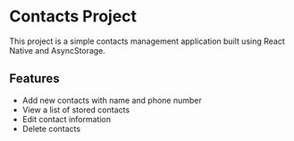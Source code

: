 # Contacts Project

This project is a simple contacts management application built using React Native and AsyncStorage.

## Features

- Add new contacts with name and phone number
- View a list of stored contacts
- Edit contact information
- Delete contacts


